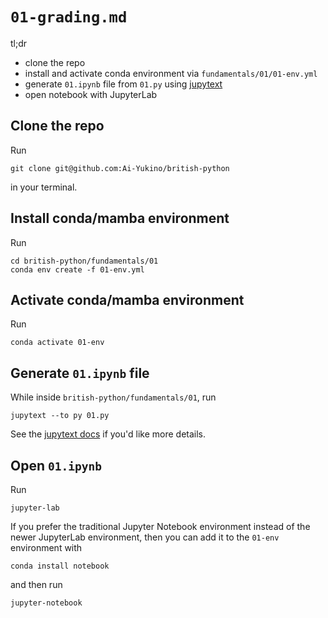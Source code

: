 # `01-grading.md`

tl;dr

- clone the repo
- install and activate conda environment via `fundamentals/01/01-env.yml`
- generate `01.ipynb` file from `01.py` using [jupytext](https://jupytext.readthedocs.io/en/latest/index.html)
- open notebook with JupyterLab

## Clone the repo

Run

```
git clone git@github.com:Ai-Yukino/british-python
```

in your terminal.

## Install conda/mamba environment

Run

```
cd british-python/fundamentals/01
conda env create -f 01-env.yml
```

## Activate conda/mamba environment

Run

```
conda activate 01-env
```

## Generate `01.ipynb` file

While inside `british-python/fundamentals/01`, run

```
jupytext --to py 01.py
```

See the [jupytext docs](https://jupytext.readthedocs.io/en/latest/index.html) if you'd like more details.

## Open `01.ipynb`

Run

```
jupyter-lab
```

If you prefer the traditional Jupyter Notebook environment instead of the newer JupyterLab environment, then you can add it to the `01-env` environment with

```
conda install notebook
```

and then run

```
jupyter-notebook
```
